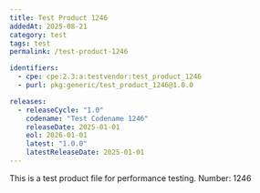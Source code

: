 ```yaml
---
title: Test Product 1246
addedAt: 2025-08-21
category: test
tags: test
permalink: /test-product-1246

identifiers:
  - cpe: cpe:2.3:a:testvendor:test_product_1246
  - purl: pkg:generic/test_product_1246@1.0.0

releases:
  - releaseCycle: "1.0"
    codename: "Test Codename 1246"
    releaseDate: 2025-01-01
    eol: 2026-01-01
    latest: "1.0.0"
    latestReleaseDate: 2025-01-01
---
```


This is a test product file for performance testing. Number: 1246
